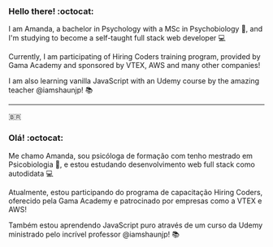 ### Hello there! :octocat:

I am Amanda, a bachelor in Psychology with a MSc in Psychobiology :brain:, and I'm studying to become a self-taught full stack web developer :computer:

Currently, I am participating of Hiring Coders training program, provided by Gama Academy and sponsored by VTEX, AWS and many other companies!

I am also learning vanilla JavaScript with an Udemy course by the amazing teacher @iamshaunjp! :books:

----
:brazil: 

### Olá! :octocat:

Me chamo Amanda, sou psicóloga de formação com tenho mestrado em Psicobiologia :brain:, e estou estudando desenvolvimento web full stack como autodidata :computer:

Atualmente, estou participando do programa de capacitação Hiring Coders, oferecido pela Gama Academy e patrocinado por empresas como a VTEX e AWS!

Também estou aprendendo JavaScript puro através de um curso da Udemy ministrado pelo incrível professor @iamshaunjp! :books:

<!--
**amandie-ct/amandie-ct** is a ✨ _special_ ✨ repository because its `README.md` (this file) appears on your GitHub profile.

Here are some ideas to get you started:

I'm Amanda, a bachelor in Psychology with a MSc in Psychobiology :brain:, and I'm pursuing a 

- 🔭 I’m currently working on ...
- 🌱 I’m currently learning ...
- 👯 I’m looking to collaborate on ...
- 🤔 I’m looking for help with ...
- 💬 Ask me about ...
- 📫 How to reach me: ...
- 😄 Pronouns: ...
- ⚡ Fun fact: ...
-->
